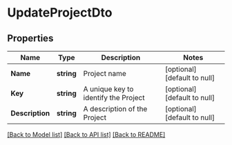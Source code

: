 # UpdateProjectDto

## Properties
Name | Type | Description | Notes
------------ | ------------- | ------------- | -------------
**Name** | **string** | Project name | [optional] [default to null]
**Key** | **string** | A unique key to identify the Project | [optional] [default to null]
**Description** | **string** | A description of the Project | [optional] [default to null]

[[Back to Model list]](../README.md#documentation-for-models) [[Back to API list]](../README.md#documentation-for-api-endpoints) [[Back to README]](../README.md)

